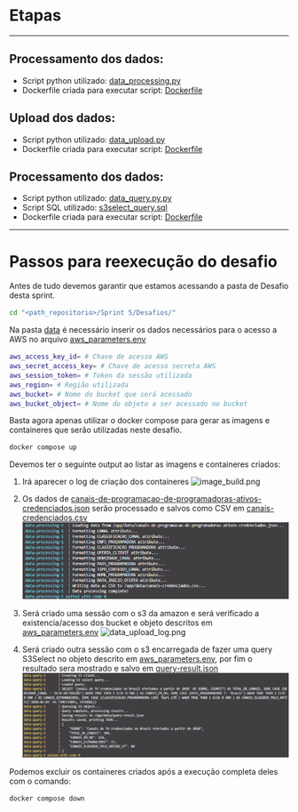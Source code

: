 # Etapas

---

## Processamento dos dados:

* Script python utilizado: [data_processing.py](data-processing/data_processing.py)
* Dockerfile criada para executar script: [Dockerfile](data-processing/Dockerfile)

## Upload dos dados:

* Script python utilizado: [data_upload.py](data-upload/data_upload.py)
* Dockerfile criada para executar script: [Dockerfile](data-upload/data_upload.py)

## Processamento dos dados:

* Script python utilizado: [data_query.py.py](data-query/data_query.py)
* Script SQL utilizado: [s3select_query.sql](data-query/s3select_query.sql)
* Dockerfile criada para executar script: [Dockerfile](data-query/Dockerfile)

---

# Passos para reexecução do desafio

Antes de tudo devemos garantir que estamos acessando a pasta de Desafio desta sprint.

```bash
cd "<path_repositorio>/Sprint 5/Desafios/"
```

Na pasta [data](data/) é necessário inserir os dados necessários para o acesso a AWS no arquivo [aws_parameters.env](data/aws_parameters.env)

```bash
aws_access_key_id= # Chave de acesso AWS
aws_secret_access_key= # Chave de acesso secreta AWS
aws_session_token= # Token da sessão utilizada
aws_region= # Região utilizada
aws_bucket= # Nome do bucket que será acessado
aws_bucket_object= # Nome do objeto a ser acessado no bucket
```
Basta agora apenas utilizar o docker compose para gerar as imagens e containeres que serão utilizadas neste desafio.

```bash
docker compose up
```

Devemos ter o seguinte output ao listar as imagens e containeres criados:

1. Irá aparecer o log de criação dos containeres
![image_build.png](../Evidências/image_build.png)

2. Os dados de [canais-de-programacao-de-programadoras-ativos-credenciados.json](data/canais-de-programacao-de-programadoras-ativos-credenciados.json) serão processado e salvos como CSV em [canais-credenciados.csv](data/canais-credenciados.csv)
![data_processing_log.png](../Evidências/data_processing_log.png)

3. Será criado uma sessão com o s3 da amazon e será verificado a existencia/acesso dos bucket e objeto descritos em [aws_parameters.env](data/aws_parameters.env)
![data_upload_log.png](../Evidências/data_upload_log_2.png)

4. Será criado outra sessão com o s3 encarregada de fazer uma query S3Select no objeto descrito em [aws_parameters.env](data/aws_parameters.env), por fim o resultado sera mostrado e salvo em [query-result.json](data/query-result.json)
![data_query_log.png](../Evidências/data_query_log.png)

Podemos excluir os containeres criados após a execução completa deles com o comando:
```bash
docker compose down
```